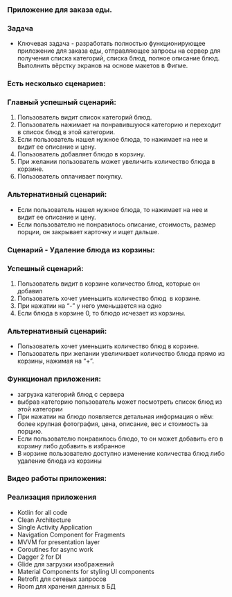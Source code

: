 
### Приложение для заказа еды.

### Задача
- Ключевая задача - разработать полностью функционирующее приложение для заказа еды, отправляющее запросы на сервер для получения списка категорий,
списка блюд, полное описание блюд. Выполнить вёрстку экранов на основе макетов в Фигме.
### Есть несколько сценариев:
### Главный успешный сценарий:
1. Пользователь видит список категорий блюд.
2. Пользователь нажимает на понравившуюся категорию и переходит в список блюд в этой категории.
3. Если пользователь нашел нужное блюда, то нажимает на нее и видит ее описание и цену.
4. Пользователь добавляет блюдо в корзину.
5. При желании пользователь может увеличить количество блюда в корзине.
6. Пользователь оплачивает покупку.

### Альтернативный сценарий:
- Если пользователь нашел нужное блюда, то нажимает на нее и видит ее описание и цену.
- Если пользователю не понравилось описание, стоимость, размер порции, он закрывает карточку и ищет дальше.

### Сценарий - Удаление блюда из корзины:

### Успешный сценарий:
1.	Пользователь видит в корзине количество блюд, которые он добавил
2.	Пользователь хочет уменьшить количество блюд  в корзине.
3.	При нажатии на “-” у него уменьшается на одно
4.	Если блюда в корзине 0, то блюдо исчезает из корзины.

### Альтернативный сценарий:
- Пользователь хочет уменьшить количество блюд в корзине.
- Пользователь при желании увеличивает количество блюда прямо из корзины, нажимая на “+”.


### Функционал приложения: 
- загрузка категорий блюд с сервера
- выбрав категорию пользователь может посмотреть список блюд из этой категории
- При нажатии на блюдо появляется детальная информация о нём: более крупная фотография, цена, описание, вес и стоимость за порцию.
- Если пользователю понравилось блюдо, то он может добавить его в корзину либо добавить в избранное
- В корзине пользователю доступно изменение количества блюд либо удаление блюда из корзины

### Видео работы приложения:



### Реализация приложения
- Kotlin for all code
- Clean Architecture
- Single Activity Application
- Navigation Component for Fragments
- MVVM for presentation layer
- Coroutines for async work
- Dagger 2 for DI
- Glide для загрузки изображений
- Material Components for styling UI components
- Retrofit для сетевых запросов
- Room для хранения данных в БД